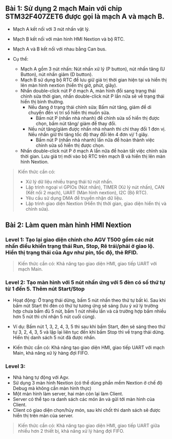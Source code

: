 #

## Bài 1: Sử dụng 2 mạch Main với chip STM32F407ZET6 được gọi là mạch A và mạch B.
- Mạch A kết nối với 3 nút nhấn vật lý.
- Mạch B kết nối với màn hình HMI Nextion và bộ RTC.
- Mạch A và B kết nối với nhau bằng Can bus.

- Cụ thể:
	- Mạch A gồm 3 nút nhấn: Nút nhấn xử lý (P button), nút nhấn tăng (U Button), nút nhấn giảm (D button).
	- Mạch B sử dụng bộ RTC để lưu giữ giá trị thời gian hiện tại và hiển thị lên màn hình nextion (hiển thị giờ, phút, giây).
	- Nhấn double-click nút P ở mạch A, màn hình đổi sang trạng thái chỉnh sửa thời gian, nhấn double-click nút P lần nữa sẽ về trạng thái hiển thị bình thường.
		- Nếu đang ở trạng thái chỉnh sửa: Bấm nút tăng, giảm để di chuyển đến vị trí số hiển thị muốn sửa.
			- Bấm nút P (nhấn nhả nhanh) để chỉnh sửa số hiển thị được chọn, bấm nút tăng/ giảm để thay đổi.
		- Nếu nút tăng/giảm được nhấn nhả nhanh thì chỉ thay đổi 1 đơn vị.  Nếu nhấn giữ thì tăng tốc độ thay đổi lên 4 đơn vị/ 1 giây.
			- Bấm nút P (nhấn nhả nhanh) lần nữa để hoàn thành việc chỉnh sửa số hiển thị được chọn.
	- Nhấn double-click nút P ở mạch A lần nữa để hoàn tất việc chỉnh sửa thời gian. Lưu giá trị mới vào bộ RTC trên mạch B và hiển thị lên màn hình Nextion.

> Kiến thức cần có:
>	- Xử lý dữ liệu nhiều trạng thái từ nút nhấn.
>	- Lập trình ngoại vi GPIOs (Nút nhấn), TIMER (Xử lý nút nhấn), CAN (Kết nối 2 mạch), UART (Màn hình nextion), I2C (Bộ RTC).
>	- Yêu cầu sử dụng DMA để truyền nhận dữ liệu.
>	- Lập trình giao diện Nextion (Hiển thị thời gian, giao diện hiển thị và chỉnh sửa).

## Bài 2: Làm quen màn hình HMI Nextion

### Level 1: Tạo lại giao diện chính cho AGV T500 gồm các nút nhấn điều khiển trạng thái Run, Stop, Rẽ trái/phải ở giao lộ. Hiển thị trạng thái của Agv như pin, tốc độ, thẻ RFID.
> Kiến thức cần có: Khả năng tạo giao diện HMI, giao tiếp UART với mạch Main.

### Level 2: Tạo màn hình với 5 nút nhấn ứng với 5 đèn có số thứ tự từ 1 đến 5. Thêm nút Start/Stop
- Hoạt động: Ở trạng thái dừng, bấm 5 nút nhấn theo thứ tự bất kì. Sau khi bấm nút Start thì đèn có thứ tự tương ứng sẽ sáng (lưu ý xử lý trường hợp chưa bấm đủ 5 nút, bấm 1 nút nhiều lần và cả trường hợp bấm nhiều hơn 5 nút thì chỉ nhận 5 nút cuối cùng).

- Ví dụ: Bấm nút 1, 3, 2, 4, 3, 5 thì sau khi bấm Start, đèn sẽ sáng theo thứ tự 3, 2, 4, 3, 5 và lặp lại liên tục đến khi bấm Stop thì về trạng thái dừng.
Hiển thị danh sách 5 nút đã được nhấn.

- Kiến thức cần có: Khả năng tạo giao diện HMI, giao tiếp UART với mạch Main, khả năng xử lý hàng đợi FIFO.

### Level 3:
- Nhà hàng tự động với Agv.
- Sử dụng 3 màn hình Nextion (có thể dùng phần mềm Nextion ở chế độ Debug mà không cần màn hình thực)
- Một màn hình làm server, hai màn còn lại làm Client.
- Server có thể tạo ra danh sách các món ăn và gửi tới màn hình của Client.
- Client có giao diện chọn/hủy món, sau khi chốt thì danh sách sẽ được hiển thị trên màn của server.

> Kiến thức cần có: Khả năng tạo giao diện HMI, giao tiếp UART giữa nhiều hơn 2 thiết bị, khả năng xử lý hàng đợi FIFO.